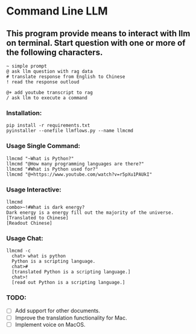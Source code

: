 # Command Line LLM
## This program provide means to interact with llm on terminal.  Start question with one or more of the following characters.
    ~ simple prompt
    @ ask llm question with rag data
    # translate response from English to Chinese
    ! read the response outloud

    @+ add youtube transcript to rag
    / ask llm to execute a command
    
### Installation:  
    pip install -r requirements.txt
    pyinstaller --onefile llmflows.py --name llmcmd

### Usage Single Command:
    llmcmd "~What is Python?"
    llmcmd "@How many programming languages are there?"
    llmcmd "#What is Python used for?"
    llmcmd "@+https://www.youtube.com/watch?v=r5pXu1PAUkI"
### Usage Interactive:
    llmcmd
    combo>~!#What is dark energy?
    Dark energy is a energy fill out the majority of the universe.
    [Translated to Chinese]
    [Readout Chinese]
### Usage Chat:
    llmcmd -c
      chat> what is python
      Python is a scripting language.
      chat>#
      [translated Python is a scripting language.]
      chat>!
      [read out Python is a scripting language.]
### TODO:
- [ ] Add support for other documents.
- [ ] Improve the translation functionality for Mac.
- [ ] Implement voice on MacOS.
